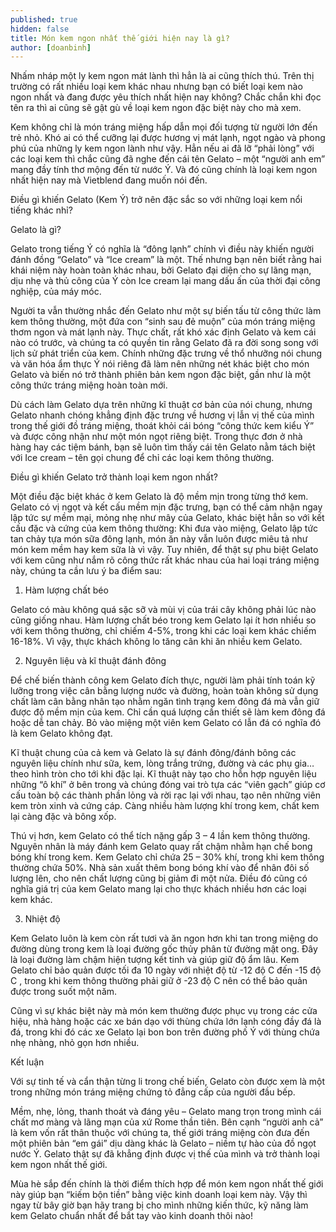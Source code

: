 ```yaml
---
published: true
hidden: false
title: Món kem ngon nhất thế giới hiện nay là gì?
author: [doanbinh] 
---
```



Nhấm nháp một ly kem ngon mát lành thì hẳn là ai cũng thích thú. Trên thị trường có rất nhiều loại kem khác nhau nhưng bạn có biết loại kem nào ngon nhất và đang được yêu thích nhất hiện nay không? Chắc chắn khi đọc tên ra thì ai cũng sẽ gật gù về loại kem ngon đặc biệt này cho mà xem.

Kem không chỉ là món tráng miệng hấp dẫn mọi đối tượng từ người lớn đến trẻ nhỏ. Khó ai có thể cưỡng lại được hương vị mát lạnh, ngọt ngào và phong phú của những ly kem ngon lành như vậy. Hẳn nếu ai đã lỡ “phải lòng” với các loại kem thì chắc cũng đã nghe đến cái tên Gelato – một “người anh em” mang đầy tính thơ mộng đến từ nước Ý. Và đó cũng chính là loại kem ngon nhất hiện nay mà Vietblend đang muốn nói đến.

Điều gì khiến Gelato (Kem Ý) trở nên đặc sắc so với những loại kem nổi tiếng khác nhỉ?

Gelato là gì?

Gelato trong tiếng Ý có nghĩa là “đông lạnh” chính vì điều này khiến người đánh đồng “Gelato” và “Ice cream” là một. Thế nhưng bạn nên biết rằng hai khái niệm này hoàn toàn khác nhau, bởi Gelato đại diện cho sự lãng mạn, dịu nhẹ và thủ công của Ý còn Ice cream lại mang dấu ấn của thời đại công nghiệp, của máy móc.

Người ta vẫn thường nhắc đến Gelato như một sự biến tấu từ công thức làm kem thông thường, một đứa con “sinh sau đẻ muộn” của món tráng miệng thơm ngon và mát lạnh này. Thực chất, rất khó xác định Gelato và kem cái nào có trước, và chúng ta có quyền tin rằng Gelato đã ra đời song song với lịch sử phát triển của kem. Chính những đặc trưng về thổ nhưỡng nói chung và văn hóa ẩm thực Ý nói riêng đã làm nên những nét khác biệt cho món Gelato và biến nó trở thành phiên bản kem ngon đặc biệt, gần như là một công thức tráng miệng hoàn toàn mới.

Dù cách làm Gelato dựa trên những kĩ thuật cơ bản của nói chung, nhưng Gelato nhanh chóng khẳng định đặc trưng về hương vị lẫn vị thế của mình trong thế giới đồ tráng miệng, thoát khỏi cái bóng “công thức kem kiểu Ý” và được công nhận như một món ngọt riêng biệt. Trong thực đơn ở nhà hàng hay các tiệm bánh, bạn sẽ luôn tìm thấy cái tên Gelato nằm tách biệt với Ice cream – tên gọi chung để chỉ các loại kem thông thường.

Điều gì khiến Gelato trở thành loại kem ngon nhất?

Một điều đặc biệt khác ở kem Gelato là độ mềm mịn trong từng thớ kem. Gelato có vị ngọt và kết cấu mềm mịn đặc trưng, bạn có thể cảm nhận ngay lập tức sự mềm mại, mỏng nhẹ như mây của Gelato, khác biệt hẳn so với kết cấu đặc và cứng của kem thông thường: Khi đưa vào miệng, Gelato lập tức tan chảy tựa món sữa đông lạnh, món ăn này vẫn luôn được miêu tả như món kem mềm hay kem sữa là vì vậy. Tuy nhiên, để thật sự phu biệt Gelato với kem cũng như nắm rõ công thức rất khác nhau của hai loại tráng miệng này, chúng ta cần lưu ý ba điểm sau:

1. Hàm lượng chất béo

Gelato có màu không quá sặc sỡ và mùi vị của trái cây không phải lúc nào cũng giống nhau. Hàm lượng chất béo trong kem Gelato lại ít hơn nhiều so với kem thông thường, chỉ chiếm 4-5%, trong khi các loại kem khác chiếm 16-18%. Vì vậy, thực khách không lo tăng cân khi ăn nhiều kem Gelato.

2. Nguyên liệu và kĩ thuật đánh đông

Để chế biến thành công kem Gelato đích thực, người làm phải tính toán kỹ lưỡng trong việc cân bằng lượng nước và đường, hoàn toàn không sử dụng chất làm cân bằng nhân tạo nhằm ngăn tình trạng kem đông đá mà vẫn giữ được độ mềm mịn của kem. Chỉ cần quá lượng cần thiết sẽ làm kem đông đá hoặc dễ tan chảy. Bỏ vào miệng một viên kem Gelato có lẫn đá có nghĩa đó là kem Gelato không đạt.

Kĩ thuật chung của cả kem và Gelato là sự đánh đông/đánh bông các nguyên liệu chính như sữa, kem, lòng trắng trứng, đường và các phụ gia… theo hình tròn cho tới khi đặc lại. Kĩ thuật này tạo cho hỗn hợp nguyên liệu những “ô khí” ở bên trong và chúng đóng vai trò tựa các “viên gạch” giúp cơ cấu toàn bộ các thành phần lỏng và rời rạc lại với nhau, tạo nên những viên kem tròn xinh và cứng cáp. Càng nhiều hàm lượng khí trong kem, chất kem lại càng đặc và bông xốp.

Thú vị hơn, kem Gelato có thể tích nặng gấp 3 – 4 lần kem thông thường. Nguyên nhân là máy đánh kem Gelato quay rất chậm nhằm hạn chế bong bóng khí trong kem. Kem Gelato chỉ chứa 25 – 30% khí, trong khi kem thông thường chứa 50%. Nhà sản xuất thêm bong bóng khí vào để nhân đôi số lượng lên, cho nên chất lượng cũng bị giảm đi một nửa. Điều đó cũng có nghĩa giá trị của kem Gelato mang lại cho thực khách nhiều hơn các loại kem khác.

3. Nhiệt độ

Kem Gelato luôn là kem còn rất tươi và ăn ngon hơn khi tan trong miệng do đường dùng trong kem là loại đường gốc thủy phân từ đường mật ong. Đây là loại đường làm chậm hiện tượng kết tinh và giúp giữ độ ẩm lâu. Kem Gelato chỉ bảo quản được tối đa 10 ngày với nhiệt độ từ -12 độ C đến -15 độ C , trong khi kem thông thường phải giữ ở -23 độ C nên có thể bảo quản được trong suốt một năm.

Cũng vì sự khác biệt này mà món kem thường được phục vụ trong các cửa hiệu, nhà hàng hoặc các xe bán dạo với thùng chứa lớn lạnh cóng đầy đá là đá, trong khi đó các xe Gelato lại bon bon trên đường phố Ý với thùng chứa nhẹ nhàng, nhỏ gọn hơn nhiều.

Kết luận

Với sự tinh tế và cẩn thận từng li trong chế biến, Gelato còn được xem là một trong những món tráng miệng chứng tỏ đẳng cấp của người đầu bếp.

Mềm, nhẹ, lỏng, thanh thoát và đáng yêu – Gelato mang trọn trong mình cái chất mơ màng và lãng mạn của xứ Rome thần tiên. Bên cạnh “người anh cả” là kem vốn rất thân thuộc với chúng ta, thế giới tráng miệng còn đưa đến một phiên bản “em gái” dịu dàng khác là Gelato – niềm tự hào của đồ ngọt nước Ý. Gelato thật sự đã khẳng định được vị thế của mình và trở thành loại kem ngon nhất thế giới.

Mùa hè sắp đến chính là thời điểm thích hợp để món kem ngon nhất thế giới này giúp bạn “kiếm bộn tiền” bằng việc kinh doanh loại kem này. Vậy thì ngay từ bây giờ bạn hãy trang bị cho mình những kiến thức, kỹ năng làm kem Gelato chuẩn nhất để bắt tay vào kinh doanh thôi nào!